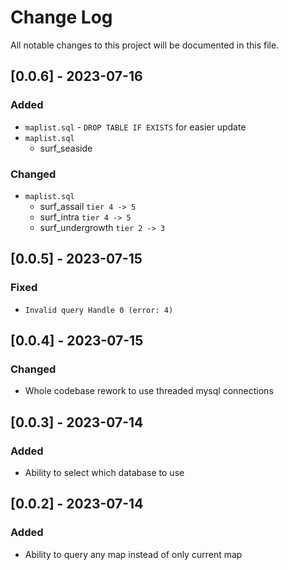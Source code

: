# Change Log

All notable changes to this project will be documented in this file.

## [0.0.6] - 2023-07-16

### Added

- `maplist.sql` - `DROP TABLE IF EXISTS` for easier update
- `maplist.sql`
    - surf_seaside

### Changed

- `maplist.sql`
    - surf_assail `tier 4 -> 5`
    - surf_intra `tier 4 -> 5`
    - surf_undergrowth `tier 2 -> 3`

## [0.0.5] - 2023-07-15

### Fixed

- `Invalid query Handle 0 (error: 4)`

## [0.0.4] - 2023-07-15

### Changed

- Whole codebase rework to use threaded mysql connections

## [0.0.3] - 2023-07-14

### Added

- Ability to select which database to use

## [0.0.2] - 2023-07-14

### Added

- Ability to query any map instead of only current map